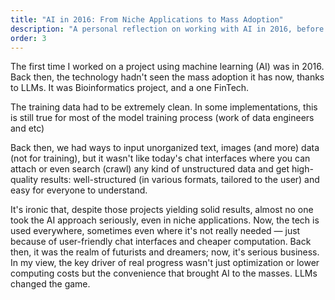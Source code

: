 ```yaml
---
title: "AI in 2016: From Niche Applications to Mass Adoption"
description: "A personal reflection on working with AI in 2016, before the LLM revolution. Exploring how AI has evolved from specialized applications to becoming accessible to everyone through user-friendly interfaces."
order: 3
---
```


The first time I worked on a project using machine learning (AI) was in 2016. Back then, the technology hadn't seen the mass adoption it has now, thanks to LLMs. It was Bioinformatics project, and a one FinTech.

The training data had to be extremely clean. In some implementations, this is still true for most of the model training process (work of data engineers and etc)

Back then, we had ways to input unorganized text, images (and more) data (not for training), but it wasn't like today's chat interfaces where you can attach or even search (crawl) any kind of unstructured data and get high-quality results: well-structured (in various formats, tailored to the user) and easy for everyone to understand.

It's ironic that, despite those projects yielding solid results, almost no one took the AI approach seriously, even in niche applications. Now, the tech is used everywhere, sometimes even where it's not really needed — just because of user-friendly chat interfaces and cheaper computation. Back then, it was the realm of futurists and dreamers; now, it's serious business. In my view, the key driver of real progress wasn't just optimization or lower computing costs but the convenience that brought AI to the masses. LLMs changed the game.
